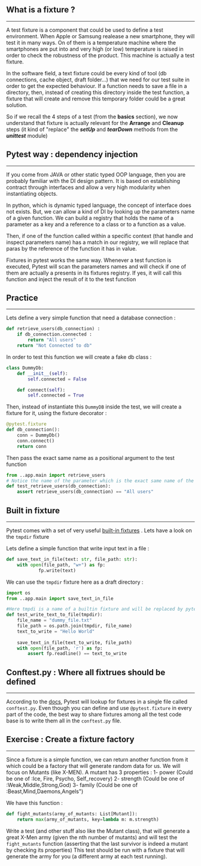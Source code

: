 ## What is a fixture ?

---

A test fixture is a component that could be used to define a test environment. When Apple or Samsung realease a new smartphone, 
they will test it in many ways. On of them is a temperature machine where the smartphones are put into and very high (or low) temperature is raised in order to check the robustness of the product.
This machine is actually a test fixture.

In the software field, a text fixture could be every kind of tool (db connections, cache object, draft folder...) that we need for our test suite in order to get the expected behaviour.
If a function needs to save a file in a directory, then, instead of creating this directory inside the test function, a fixture that will create and remove this temporary folder could be a great solution.

So if we recall the 4 steps of a test (from the **basics** section), we now understand that fixture is actually relevant for the **Arrange** and **Cleanup** steps (it kind of "replace" the ***setUp*** and ***tearDown*** methods from the ***unittest*** module)

## Pytest way : dependency injection 

---

If you come from JAVA or other static typed OOP language, then you are probably familiar with the DI design pattern.
It is based on establishing contract through interfaces and allow a very high modularity when instantiating objects.

In python, which is dynamic typed language, the concept of interface does not exists. But, we can allow a kind of DI by looking up the parameters name of a given function.
We can build a registry that holds the name of a parameter as a key and a reference to a class or to a function as a value.

Then, if one of the function called within a specific context (that handle and inspect parameters name) has a match in our registry, we will replace that paras by the reference of the function it has in value.

Fixtures in pytest works the same way. Whenever a test function is executed, Pytest will scan the parameters names and will check if one of them are actually a presents in its fixtures registry. If yes, it will call this function and inject the result of it to the test function

## Practice

---

Lets define a very simple function that need a database connection :

```python
def retrieve_users(db_connection) :
    if db_connection.connected :
        return "All users"
    return "Not Connected to db"
```

In order to test this function we will create a fake db class :

```python
class DummyDb:
    def __init__(self):
        self.connected = False

    def connect(self):
        self.connected = True
```

Then, instead of instantiate this `DummyDB` inside the test, we will create a fixture for it, using the fixture decorator :

```python
@pytest.fixture
def db_connection():
    conn = DummyDb()
    conn.connect()
    return conn
```
Then pass the exact same name as a positional argument to the test function 

```python
from ..app.main import retrieve_users
# Notice the name of the parameter which is the exact same name of the fixture that we defined before
def test_retrieve_users(db_connection):
    assert retrieve_users(db_connection) == "All users"
```

## Built in fixture

---

Pytest comes with a set of very useful [built-in fixtures](https://docs.pytest.org/en/6.2.x/builtin.html#pytest-api-and-builtin-fixtures) . 
Lets have a look on the `tmpdir` fixture

Lets define a simple function that write input text in a file :

```python
def save_text_in_file(text: str, file_path: str):
    with open(file_path, "w+") as fp:
            fp.write(text)
```
We can use the `tmpdir` fixture here as a draft directory :


```python
import os
from ..app.main import save_text_in_file

#Here tmpdi is a name of a builtin fixture and will be replaced by pytest automaticaly by the path of a temp directory
def test_write_text_to_file(tmpdir):
    file_name = "dummy_file.txt"
    file_path = os.path.join(tmpdir, file_name)
    text_to_write = "Hello World"
    
    save_text_in_file(text_to_write, file_path)
    with open(file_path, 'r') as fp:
        assert fp.readline() == text_to_write
```

## Conftest.py : Where all fixtrues should be defined

--- 

According to the [docs](https://docs.pytest.org/en/6.2.x/fixture.html#conftest-py-sharing-fixtures-across-multiple-files), Pytest will lookup for fixtures in a single file called `conftest.py`.
Even though you can define and use `@pytest.fixture` in every part of the code, the best way to share fixtures among all the test code base is to write them all in the `conftest.py` file.


## Exercise : Create a fixture factory

---

Since a fixture is a simple function, we can return another function from it which could be a factory that will generate random data for us.
We will focus on Mutants (like X-MEN). 
A mutant has 3 properties :
    1- power (Could be one of :Ice, Fire, Psycho, Self_recovery)
    2- strength (Could be one of :Weak,Middle,Strong,God)
    3- family (Could be one of :Beast,Mind,Daemons,Angels")

We have this function : 
```python
def fight_mutants(army_of_mutants: List[Mutant]):
    return max(army_of_mutants, key=lambda m: m.strength)
```
Write a test (and other stuff also like the Mutant class), that will generate a great X-Men army (given the nth number of mutants) and will test the `fight_mutants` function (asserting that the last survivor is indeed a mutant by checking its properties)
This test should be run with a fixture that will generate the army for you (a different army at each test running).




